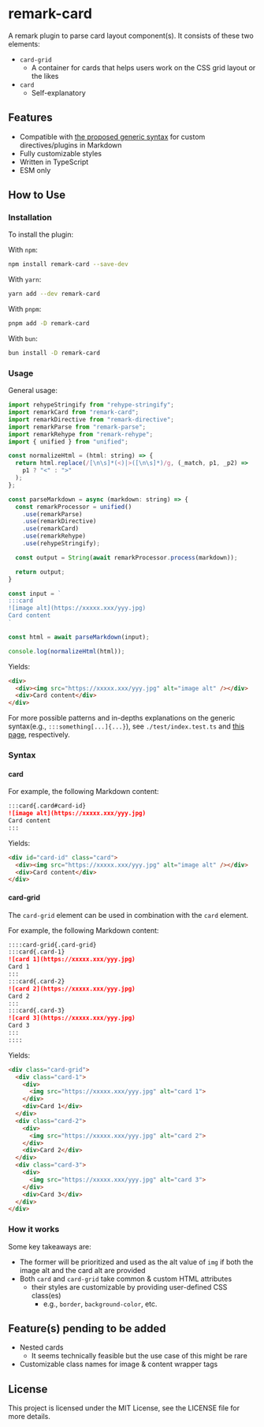 # remark-card

A remark plugin to parse card layout component(s). It consists of these two elements:

- `card-grid`
  - A container for cards that helps users work on the CSS grid layout or the likes
- `card`
  - Self-explanatory

## Features

- Compatible with [the proposed generic syntax](https://talk.commonmark.org/t/generic-directives-plugins-syntax/444/1) for custom directives/plugins in Markdown
- Fully customizable styles
- Written in TypeScript
- ESM only

## How to Use

### Installation

To install the plugin:

With `npm`:

```bash
npm install remark-card --save-dev
```

With `yarn`:

```bash
yarn add --dev remark-card
```

With `pnpm`:

```bash
pnpm add -D remark-card
```

With `bun`:

```bash
bun install -D remark-card
```

### Usage

General usage:

```js
import rehypeStringify from "rehype-stringify";
import remarkCard from "remark-card";
import remarkDirective from "remark-directive";
import remarkParse from "remark-parse";
import remarkRehype from "remark-rehype";
import { unified } from "unified";

const normalizeHtml = (html: string) => {
  return html.replace(/[\n\s]*(<)|>([\n\s]*)/g, (_match, p1, _p2) =>
    p1 ? "<" : ">"
  );
};

const parseMarkdown = async (markdown: string) => {
  const remarkProcessor = unified()
    .use(remarkParse)
    .use(remarkDirective)
    .use(remarkCard)
    .use(remarkRehype)
    .use(rehypeStringify);

  const output = String(await remarkProcessor.process(markdown));

  return output;
}

const input = `
:::card
![image alt](https://xxxxx.xxx/yyy.jpg)
Card content
`

const html = await parseMarkdown(input);

console.log(normalizeHtml(html));
```

Yields:

```html
<div>
  <div><img src="https://xxxxx.xxx/yyy.jpg" alt="image alt" /></div>
  <div>Card content</div>
</div>
```

For more possible patterns and in-depths explanations on the generic syntax(e.g., `:::something[...]{...}`), see `./test/index.test.ts` and [this page](https://talk.commonmark.org/t/generic-directives-plugins-syntax/444/1), respectively.

### Syntax

#### card

For example, the following Markdown content:

```markdown
:::card{.card#card-id}
![image alt](https://xxxxx.xxx/yyy.jpg)
Card content
:::
```

Yields:

```html
<div id="card-id" class="card">
  <div><img src="https://xxxxx.xxx/yyy.jpg" alt="image alt" /></div>
  <div>Card content</div>
</div>
```

#### card-grid

The `card-grid` element can be used in combination with the `card` element.

For example, the following Markdown content:

```markdown
::::card-grid{.card-grid}
:::card{.card-1}
![card 1](https://xxxxx.xxx/yyy.jpg)
Card 1
:::
:::card{.card-2}
![card 2](https://xxxxx.xxx/yyy.jpg)
Card 2
:::
:::card{.card-3}
![card 3](https://xxxxx.xxx/yyy.jpg)
Card 3
:::
::::
```

Yields:

```html
<div class="card-grid">
  <div class="card-1">
    <div>
      <img src="https://xxxxx.xxx/yyy.jpg" alt="card 1">
    </div>
    <div>Card 1</div>
  </div>
  <div class="card-2">
    <div>
      <img src="https://xxxxx.xxx/yyy.jpg" alt="card 2">
    </div>
    <div>Card 2</div>
  </div>
  <div class="card-3">
    <div>
      <img src="https://xxxxx.xxx/yyy.jpg" alt="card 3">
    </div>
    <div>Card 3</div>
  </div>
</div>
```

### How it works

Some key takeaways are:

- The former will be prioritized and used as the alt value of `img` if both the image alt and the card alt are provided
- Both `card` and `card-grid` take common & custom HTML attributes
  - their styles are customizable by providing user-defined CSS class(es)
    - e.g., `border`, `background-color`, etc.

## Feature(s) pending to be added

- Nested cards
  - It seems technically feasible but the use case of this might be rare
- Customizable class names for image & content wrapper tags

## License

This project is licensed under the MIT License, see the LICENSE file for more details.
